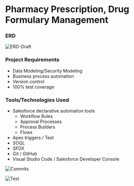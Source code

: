 # Pharmacy Prescription, Drug Formulary Management

### ERD
![ERD-Draft](https://imgur.com/j1DkmsB.png)
### Project Requirements
- Data Modeling/Security Modeling
- Business process automation
- Version control
- 100% test coverage

### Tools/Technologies Used
- Salesforce declarative automation tools
  - Workflow Rules
  - Approval Processes
  - Process Builders
  - Flows
- Apex triggers / Test
- SOQL
- SFDX
- Git / GitHub
- Visual Studio Code / Salesforce Developer Console


![Commits](https://imgur.com/709xled.png)

![Test](https://imgur.com/xQGrFoo.png)